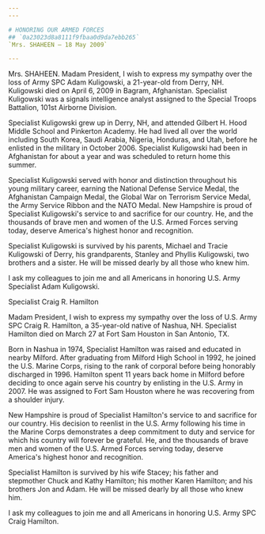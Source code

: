 ```yaml
---
---

# HONORING OUR ARMED FORCES
## `0a23023d8a8111f9fbaa0d9da7ebb265`
`Mrs. SHAHEEN — 18 May 2009`

---
```



Mrs. SHAHEEN. Madam President, I wish to express my sympathy over the 
loss of Army SPC Adam Kuligowski, a 21-year-old from Derry, NH. 
Kuligowski died on April 6, 2009 in Bagram, Afghanistan. Specialist 
Kuligowski was a signals intelligence analyst assigned to the Special 
Troops Battalion, 101st Airborne Division.

Specialist Kuligowski grew up in Derry, NH, and attended Gilbert H. 
Hood Middle School and Pinkerton Academy. He had lived all over the 
world including South Korea, Saudi Arabia, Nigeria, Honduras, and Utah, 
before he enlisted in the military in October 2006. Specialist 
Kuligowski had been in Afghanistan for about a year and was scheduled 
to return home this summer.

Specialist Kuligowski served with honor and distinction throughout 
his young military career, earning the National Defense Service Medal, 
the Afghanistan Campaign Medal, the Global War on Terrorism Service 
Medal, the Army Service Ribbon and the NATO Medal. New Hampshire is 
proud of Specialist Kuligowski's service to and sacrifice for our 
country. He, and the thousands of brave men and women of the U.S. Armed 
Forces serving today, deserve America's highest honor and recognition.

Specialist Kuligowski is survived by his parents, Michael and Tracie 
Kuligowski of Derry, his grandparents, Stanley and Phyllis Kuligowski, 
two brothers and a sister. He will be missed dearly by all those who 
knew him.

I ask my colleagues to join me and all Americans in honoring U.S. 
Army Specialist Adam Kuligowski.













Specialist Craig R. Hamilton


Madam President, I wish to express my sympathy over the loss of U.S. 
Army SPC Craig R. Hamilton, a 35-year-old native of Nashua, NH. 
Specialist Hamilton died on March 27 at Fort Sam Houston in San 
Antonio, TX.

Born in Nashua in 1974, Specialist Hamilton was raised and educated 
in nearby Milford. After graduating from Milford High School in 1992, 
he joined the U.S. Marine Corps, rising to the rank of corporal before 
being honorably discharged in 1996. Hamilton spent 11 years back home 
in Milford before deciding to once again serve his country by enlisting 
in the U.S. Army in 2007. He was assigned to Fort Sam Houston where he 
was recovering from a shoulder injury.

New Hampshire is proud of Specialist Hamilton's service to and 
sacrifice for our country. His decision to reenlist in the U.S. Army 
following his time in the Marine Corps demonstrates a deep commitment 
to duty and service for which his country will forever be grateful. He, 
and the thousands of brave men and women of the U.S. Armed Forces 
serving today, deserve America's highest honor and recognition.

Specialist Hamilton is survived by his wife Stacey; his father and 
stepmother Chuck and Kathy Hamilton; his mother Karen Hamilton; and his 
brothers Jon and Adam. He will be missed dearly by all those who knew 
him.

I ask my colleagues to join me and all Americans in honoring U.S. 
Army SPC Craig Hamilton.
